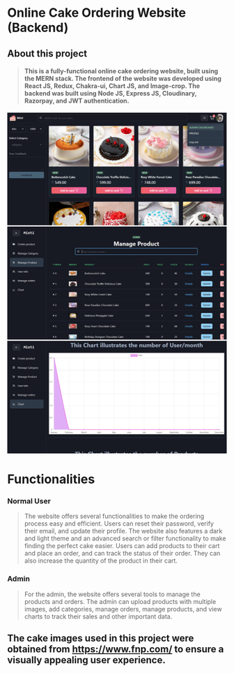 # Online Cake Ordering Website (Backend)

## About this project

> #### This is a fully-functional online cake ordering website, built using the MERN stack. The frontend of the website was developed using React JS, Redux, Chakra-ui, Chart JS, and Image-crop. The backend was built using Node JS, Express JS, Cloudinary, Razorpay, and JWT authentication.

![Image-1](https://github.com/deepakduttaOfficial/asstes/blob/master/onlineCakeOrder-Preview_images/online_cake_order_image1.netlify.app.png?raw=true)
![Image-1](https://github.com/deepakduttaOfficial/asstes/blob/master/onlineCakeOrder-Preview_images/online_cake_order_image2.netlify.app.png?raw=true)
![Image-1](https://github.com/deepakduttaOfficial/asstes/blob/master/onlineCakeOrder-Preview_images/online_cake_order_image3.netlify.app.png?raw=true)

# Functionalities

### Normal User

> The website offers several functionalities to make the ordering process easy and efficient. Users can reset their password, verify their email, and update their profile. The website also features a dark and light theme and an advanced search or filter functionality to make finding the perfect cake easier. Users can add products to their cart and place an order, and can track the status of their order. They can also increase the quantity of the product in their cart.

### Admin

> For the admin, the website offers several tools to manage the products and orders. The admin can upload products with multiple images, add categories, manage orders, manage products, and view charts to track their sales and other important data.

## The cake images used in this project were obtained from https://www.fnp.com/ to ensure a visually appealing user experience.

